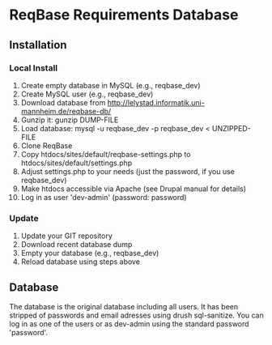 ReqBase Requirements Database
=============================

Installation
------------

### Local Install

1. Create empty database in MySQL (e.g., reqbase_dev)
2. Create MySQL user (e.g., reqbase_dev)
3. Download database from http://lelystad.informatik.uni-mannheim.de/reqbase-db/
4. Gunzip it: gunzip DUMP-FILE
5. Load database: mysql -u reqbase_dev -p reqbase_dev < UNZIPPED-FILE
6. Clone ReqBase
7. Copy htdocs/sites/default/reqbase-settings.php to htdocs/sites/default/settings.php
8. Adjust settings.php to your needs (just the password, if you use reqbase_dev)
9. Make htdocs accessible via Apache (see Drupal manual for details)
10. Log in as user 'dev-admin' (password: password)

### Update

1. Update your GIT repository
2. Download recent database dump
3. Empty your database (e.g., reqbase_dev)
4. Reload database using steps above

Database
--------

The database is the original database including all users. It has been stripped of passwords and email adresses
using drush sql-sanitize. You can log in as one of the users or as dev-admin using the standard password 'password'.
